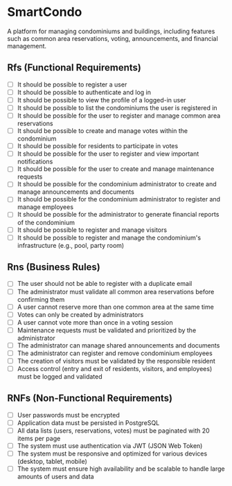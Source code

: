 # SmartCondo

A platform for managing condominiums and buildings, including features such as common area reservations, voting, announcements, and financial management.

## Rfs (Functional Requirements)
- [ ] It should be possible to register a user
- [ ] It should be possible to authenticate and log in
- [ ] It should be possible to view the profile of a logged-in user
- [ ] It should be possible to list the condominiums the user is registered in
- [ ] It should be possible for the user to register and manage common area reservations
- [ ] It should be possible to create and manage votes within the condominium
- [ ] It should be possible for residents to participate in votes
- [ ] It should be possible for the user to register and view important notifications
- [ ] It should be possible for the user to create and manage maintenance requests
- [ ] It should be possible for the condominium administrator to create and manage announcements and documents
- [ ] It should be possible for the condominium administrator to register and manage employees
- [ ] It should be possible for the administrator to generate financial reports of the condominium
- [ ] It should be possible to register and manage visitors
- [ ] It should be possible to register and manage the condominium's infrastructure (e.g., pool, party room)

## Rns (Business Rules)
- [ ] The user should not be able to register with a duplicate email
- [ ] The administrator must validate all common area reservations before confirming them
- [ ] A user cannot reserve more than one common area at the same time
- [ ] Votes can only be created by administrators
- [ ] A user cannot vote more than once in a voting session
- [ ] Maintenance requests must be validated and prioritized by the administrator
- [ ] The administrator can manage shared announcements and documents
- [ ] The administrator can register and remove condominium employees
- [ ] The creation of visitors must be validated by the responsible resident
- [ ] Access control (entry and exit of residents, visitors, and employees) must be logged and validated

## RNFs (Non-Functional Requirements)
- [ ] User passwords must be encrypted
- [ ] Application data must be persisted in PostgreSQL
- [ ] All data lists (users, reservations, votes) must be paginated with 20 items per page
- [ ] The system must use authentication via JWT (JSON Web Token)
- [ ] The system must be responsive and optimized for various devices (desktop, tablet, mobile)
- [ ] The system must ensure high availability and be scalable to handle large amounts of users and data